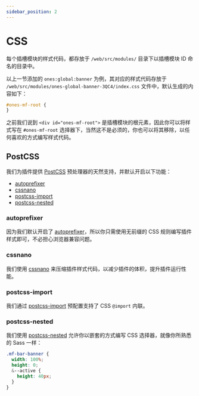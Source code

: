 ```yaml
---
sidebar_position: 2
---
```


# CSS

每个插槽模块的样式代码，都存放于 `/web/src/modules/` 目录下以插槽模块 ID 命名的目录中。

以上一节添加的 `ones:global:banner` 为例，其对应的样式代码存放于 `/web/src/modules/ones-global-banner-3QC4/index.css` 文件中，默认生成的内容如下：

```css title="/web/src/modules/ones-global-banner-3QC4/index.css"
#ones-mf-root {
}
```

之前我们说到 `<div id="ones-mf-root">` 是插槽模块的根元素，因此你可以将样式写在 `#ones-mf-root` 选择器下，当然这不是必须的，你也可以将其移除，以任何喜欢的方式编写样式代码。

## PostCSS

我们为插件提供 [PostCSS](http://postcss.org/) 预处理器的天然支持，并默认开启以下功能：

- [autoprefixer](https://github.com/postcss/autoprefixer)
- [cssnano](https://cssnano.co/)
- [postcss-import](https://github.com/postcss/postcss-import)
- [postcss-nested](https://github.com/postcss/postcss-nested)

### autoprefixer

因为我们默认开启了 [autoprefixer](https://github.com/postcss/autoprefixer)，所以你只需使用无前缀的 CSS 规则编写插件样式即可，不必担心浏览器兼容问题。

### cssnano

我们使用 [cssnano](https://cssnano.co/) 来压缩插件样式代码，以减少插件的体积，提升插件运行性能。

### postcss-import

我们通过 [postcss-import](https://github.com/postcss/postcss-import) 预配置支持了 CSS `@import` 内联。

### postcss-nested

我们使用 [postcss-nested](https://github.com/postcss/postcss-nested) 允许你以嵌套的方式编写 CSS 选择器，就像你所熟悉的 Sass 一样：

```scss
.mf-bar-banner {
  width: 100%;
  height: 0;
  &--active {
    height: 40px;
  }
}
```
